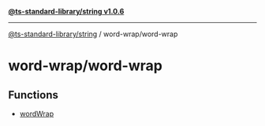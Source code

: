 [**@ts-standard-library/string v1.0.6**](../../README.md)

***

[@ts-standard-library/string](../../modules.md) / word-wrap/word-wrap

# word-wrap/word-wrap

## Functions

- [wordWrap](functions/wordWrap.md)
